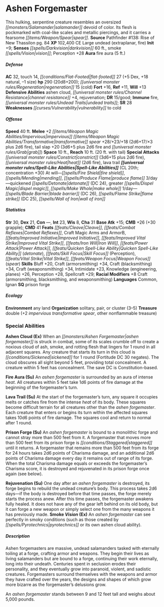 ﻿---
cssclass: [monsters]
title1: Ashen Forgemaster
desc_short: This hulking, serpentine creature resembles an oversized salamander devoid
  of color. Its flesh is pockmarked with coal-like scales and metallic piercings,
  and it carries a fearsome spear.
title2: Ashen Forgemaster
CR: 17
sources:
- name: 'Pathfinder #138: Rise of New Thassilon'
  page: 84
  link: https://paizo.com/products/btq01w1w
XP: 102400
alignment: CE
size: Large
type: undead
subtypes:
- extraplanar
- fire
initiative:
  bonus: 9
senses:
  darkvision: 60
  smoke vision: true
auras:
- name: fire aura
  radius: 5
AC:
  AC: 32
  touch: 14
  flat_footed: 27
  components:
    dex: 5
    natural: 18
    size: -1
HP:
  HP: 290
  long: 20d8+200
  regeneration: 15
  regeneration_weakness: cold
saves:
  fort: 16
  ref: 11
  will: 13
defensive_abilities:
- ashen cloud
- channel resistance +4
- rejuvenation
DR:
- amount: 15
  weakness: good
immunities:
- fire
- undead traits
SR: 28
weaknesses:
- vulnerability to cold
speeds:
  base: 40
attacks:
  melee:
  - - text: +2 impervious transformative spear +28/+23/+18 (2d6+17/×3 plus 2d6 fire)
      entries:
      - - damage: 2d6+17
          crit_multiplier: 3
        - damage: 2d6
          type: fire
      attack: +2 impervious transformative spear
      bonus:
      - 28
      - 23
      - 18
    - text: tail slap +20 (3d6+5 plus 2d6 fire and grab)
      entries:
      - - damage: 3d6+5
        - damage: 2d6
          type: fire
        - effect: grab
      attack: tail slap
      bonus:
      - 20
  special:
  - constrict (3d6+15 plus 2d6 fire)
  - heat (2d6 fire)
  - lava trail
space: 10
reach: 10
reach_other: 20 ft. with tail
spell_like_abilities:
  entries:
  - name: fire shield
    source: default
    freq: At will
  - name: mending
    source: default
    freq: At will
  - name: produce flame
    source: default
    freq: At will
  - name: quickened detonate
    source: default
    freq: 3/day
    DC: 24
  - name: greater dispel magic
    source: default
    freq: 3/day
  - name: make whole
    source: default
    freq: 3/day
  - name: blade barrier
    source: default
    freq: 1/day
    DC: 26
  - name: flame strike
    source: default
    freq: 1/day
    DC: 25
  - name: wall of iron
    source: default
    freq: 1/day
  sources:
  - name: default
    CL: 20
    concentration: 30
ability_scores:
  STR: 30
  DEX: 21
  CON:
  INT: 23
  WIS: 8
  CHA: 31
BAB: 15
CMB: 26
CMB_other: +30 grapple
CMD: 41
feats:
- name: Cleave
- name: Combat Reflexes
- name: Craft Magic Arms and ArmorB
- name: Improved Initiative
- name: Improved Vital Strike
- name: Iron Will
- name: Power Attack
- name: Quicken Spell-Like Ability (detonate)
- name: Skill Focus (Perception)
- name: Vital Strike
- name: Weapon Focus (spear)
skills:
  Bluff: 20
  Craft (armorsmithing): 34
  Craft (blacksmithing): 34
  Craft (weaponsmithing): 34
  Intimidate: 23
  Knowledge (engineering): 26
  Knowledge (planes): 26
  Perception: 28
  Spellcraft: 29
  _racial_mods:
    Craft (armorsmithing):
      _: 8
    Craft (blacksmithing):
      _: 8
    Craft (weaponsmithing):
      _: 8
languages:
- Common
- Ignan
special_qualities:
- prison forge
ecology:
  environment: any land
  organization: solitary, pair, or cluster (3-5)
  treasure_type: double
  treasure:
  - +2 impervious transformative spear
  - other nonflammable treasure
special_abilities:
  Ashen Cloud (Ex): When an ashen forgemaster is struck in combat, some of its scales
    crumble off to create a noxious cloud of ash, smoke, and rotting flesh that lingers
    for 1 round in all adjacent squares. Any creature that starts its turn in this
    cloud is sickened for 1 round (Fortitude DC 30 negates). The cloud obscures all
    sight beyond 5 feet, providing total concealment. A creature within 5 feet has
    concealment. The save DC is Constitution-based.
  Fire Aura (Su): An ashen forgemaster is surrounded by an aura of intense heat. All
    creatures within 5 feet take 1d6 points of fire damage at the beginning of the
    forgemaster's turn.
  Lava Trail (Su): At the start of the forgemaster's turn, any square it occupies
    melts or catches fire from the intense heat of its body. These squares become
    difficult terrain for all creatures other than the ashen forgemaster. Each creature
    that enters or begins its turn within the affected squares takes 10d6 points of
    fire damage. The squares cool and return to normal after 1 round.
  Prison Forge (Su): An ashen forgemaster is bound to a monolithic forge and cannot
    stray more than 500 feet from it. A forgemaster that moves more than 500 feet
    from its prison forge is staggered until it returns. A forgemaster that remains
    more than 500 feet from its forge for 24 hours takes 2d6 points of Charisma damage,
    and an additional 2d6 points of Charisma damage every day it remains out of range
    of its forge. When the total Charisma damage equals or exceeds the forgemaster's
    Charisma score, it is destroyed and rejuvenated in its prison forge once again
    (see below).
  Rejuvenation (Su): One day after an ashen forgemaster is destroyed, its forge begins
    to rebuild the undead creature's body. This process takes 2d6 days-if the body
    is destroyed before that time passes, the forge merely starts the process anew.
    After this time passes, the forgemaster awakens fully healed. It does not have
    any of the gear left behind on its old body, but it can forge a new weapon or
    simply select one from the many weapons it has previously made.
  Smoke Vision (Ex): An ashen forgemaster can see perfectly in smoky conditions (such
    as those created by pyrotechnics or its own ashen cloud ability).
desc_long: |-
  Ashen forgemasters are massive, undead salamanders tasked with eternally toiling at a forge, crafting armor and weapons. They begin their lives as living salamanders but are bound to a forge, continuing their work eternally, long into their undeath. Centuries spent in seclusion erodes their personality, and they eventually grow into paranoid, violent, and sadistic creatures. Forgemasters surround themselves with the weapons and armor they have crafted over the years, the designs and shapes of which grow more bizarre as the forgemaster's delusions grow.

   An ashen forgemaster stands between 9 and 12 feet tall and weighs about 5,000 pounds.

---

# Ashen Forgemaster
This hulking, serpentine creature resembles an oversized _[[monsters/Salamander|salamander]]_ devoid of color. Its flesh is pockmarked with coal-like scales and metallic piercings, and it carries a fearsome _[[items/Weapon/Spear|spear]]_.
**Source** Pathfinder #138: Rise of New Thassilon pg. 84
**XP** 102,400
CE Large undead (extraplanar, fire)
**Init** +9; **Senses** _[[spells/Darkvision|darkvision]]_ 60 ft., smoke _[[spells/Vision|vision]]_; Perception +28
**Aura** fire aura (5 ft.)

##### Defense

**AC** 32, touch 14, _[[conditions/Flat-Footed|flat-footed]]_ 27 (+5 Dex, +18 natural, –1 size)
**hp** 290 (20d8+200); _[[universal monster rules/Regeneration|regeneration]]_ 15 (cold)
**Fort** +16, **Ref** +11, **Will** +13
**Defensive Abilities** ashen cloud, _[[universal monster rules/Channel Resistance|channel resistance]]_ +4, rejuvenation; **DR** 15/good; **Immune** fire, _[[universal monster rules/Undead Traits|undead traits]]_; **SR** 28
**Weaknesses** _[[curses/Vulnerability|vulnerability]]_ to cold

##### Offense
**Speed** 40 ft.
**Melee** +2 _[[items/Weapon Magic Abilities/Impervious|impervious]]_ _[[items/Weapon Magic Abilities/Transformative|transformative]]_ _spear_ +28/+23/+18 (2d6+17/×3 plus 2d6 fire), tail slap +20 (3d6+5 plus 2d6 fire and _[[universal monster rules/Grab|grab]]_)
**Space** 10 ft., **Reach** 10 ft. (20 ft. with tail)
**Special Attacks** _[[universal monster rules/Constrict|constrict]]_ (3d6+15 plus 2d6 fire), _[[universal monster rules/Heat|heat]]_ (2d6 fire), lava trail
**_[[universal monster rules/Spell-Like Abilities|Spell-Like Abilities]]_** (CL 20th; concentration +30)
At will—_[[spells/Fire Shield|fire shield]]_, _[[spells/Mending|mending]]_, _[[spells/Produce Flame|produce flame]]_ 
3/day—quickened _[[spells/Detonate|detonate]]_ (DC 24), greater _[[spells/Dispel Magic|dispel magic]]_, _[[spells/Make Whole|make whole]]_ 
1/day—_[[spells/Blade Barrier|blade barrier]]_ (DC 26), _[[spells/Flame Strike|flame strike]]_ (DC 25), _[[spells/Wall of Iron|wall of iron]]_

##### Statistics
**Str** 30, **Dex** 21, **Con** —, **Int** 23, **Wis** 8, **Cha** 31
**Base Atk** +15; **CMB** +26 (+30 grapple); **CMD** 41
**Feats** _[[feats/Cleave|Cleave]]_, _[[feats/Combat Reflexes|Combat Reflexes]]_, Craft Magic Arms and ArmorB, _[[feats/Improved Initiative|Improved Initiative]]_, _[[feats/Improved Vital Strike|Improved Vital Strike]]_, _[[feats/Iron Will|Iron Will]]_, _[[feats/Power Attack|Power Attack]]_, _[[feats/Quicken Spell-Like Ability|Quicken Spell-Like Ability]]_ (_detonate_), _[[feats/Skill Focus|Skill Focus]]_ (Perception), _[[feats/Vital Strike|Vital Strike]]_, _[[feats/Weapon Focus|Weapon Focus]]_ (_spear_)
**Skills** Bluff +20, Craft (armorsmithing) +34, Craft (blacksmithing) +34, Craft (weaponsmithing) +34, Intimidate +23, Knowledge (engineering, planes) +26, Perception +28, Spellcraft +29; **Racial Modifiers** +8 Craft (armorsmithing, blacksmithing, and weaponsmithing)
**Languages** Common, Ignan
**SQ** prison forge

##### Ecology

**Environment** any land
**Organization** solitary, pair, or cluster (3–5)
**Treasure** double (+2 _impervious_ _transformative_ _spear_, other nonflammable treasure)

### Special Abilities

**Ashen Cloud (Ex)** When an _[[monsters/Ashen Forgemaster|ashen forgemaster]]_ is struck in combat, some of its scales crumble off to create a noxious cloud of ash, smoke, and rotting flesh that lingers for 1 round in all adjacent squares. Any creature that starts its turn in this cloud is _[[conditions/Sickened|sickened]]_ for 1 round (Fortitude DC 30 negates). The cloud obscures all sight beyond 5 feet, providing total concealment. A creature within 5 feet has concealment. The save DC is Constitution-based.

**Fire Aura (Su)** An _ashen forgemaster_ is surrounded by an aura of intense _heat_. All creatures within 5 feet take 1d6 points of fire damage at the beginning of the forgemaster’s turn.

**Lava Trail (Su)** At the start of the forgemaster’s turn, any square it occupies melts or catches fire from the intense _heat_ of its body. These squares become difficult terrain for all creatures other than the _ashen forgemaster_. Each creature that enters or begins its turn within the affected squares takes 10d6 points of fire damage. The squares cool and return to normal after 1 round.

**Prison Forge (Su)** An _ashen forgemaster_ is bound to a monolithic forge and cannot stray more than 500 feet from it. A forgemaster that moves more than 500 feet from its prison forge is _[[conditions/Staggered|staggered]]_ until it returns. A forgemaster that remains more than 500 feet from its forge for 24 hours takes 2d6 points of Charisma damage, and an additional 2d6 points of Charisma damage every day it remains out of range of its forge. When the total Charisma damage equals or exceeds the forgemaster’s Charisma score, it is destroyed and rejuvenated in its prison forge once again (see below).

**Rejuvenation (Su)** One day after an _ashen forgemaster_ is destroyed, its forge begins to rebuild the undead creature’s body. This process takes 2d6 days—if the body is destroyed before that time passes, the forge merely starts the process anew. After this time passes, the forgemaster awakens fully healed. It does not have any of the gear left behind on its old body, but it can forge a new weapon or simply select one from the many weapons it has previously made.
**Smoke _Vision_ (Ex)** An _ashen forgemaster_ can see perfectly in smoky conditions (such as those created by _[[spells/Pyrotechnics|pyrotechnics]]_ or its own ashen cloud ability).

##### Description

Ashen forgemasters are massive, undead salamanders tasked with eternally toiling at a forge, crafting armor and weapons. They begin their lives as living salamanders but are bound to a forge, continuing their work eternally, long into their undeath. Centuries spent in seclusion erodes their personality, and they eventually grow into paranoid, violent, and sadistic creatures. Forgemasters surround themselves with the weapons and armor they have crafted over the years, the designs and shapes of which grow more bizarre as the forgemaster’s delusions grow.

An _ashen forgemaster_ stands between 9 and 12 feet tall and weighs about 5,000 pounds.